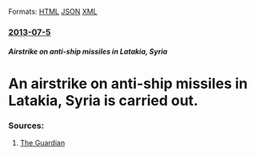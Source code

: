 
Formats: [HTML](/news/2013/07/5/an-airstrike-on-anti-ship-missiles-in-latakia-syria-is-carried-out.html)  [JSON](/news/2013/07/5/an-airstrike-on-anti-ship-missiles-in-latakia-syria-is-carried-out.json)  [XML](/news/2013/07/5/an-airstrike-on-anti-ship-missiles-in-latakia-syria-is-carried-out.xml)  

### [2013-07-5](/news/2013/07/5/index.md)

##### Airstrike on anti-ship missiles in Latakia, Syria
# An airstrike on anti-ship missiles in Latakia, Syria is carried out.




### Sources:

1. [The Guardian](http://www.guardian.co.uk/world/2013/jul/14/israel-accused-russian-missiles-syria)
